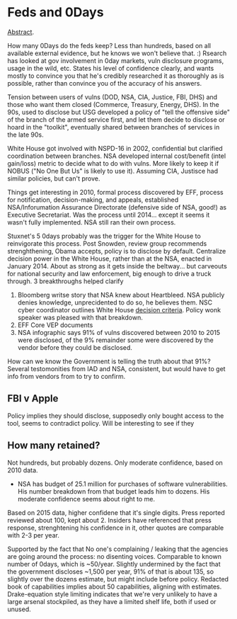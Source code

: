 # Feds and 0Days

[Abstract](https://www.defcon.org/html/defcon-24/dc-24-speakers.html#Healey).

How many 0Days do the feds keep?  Less than hundreds, based on all available external evidence, but he knows we won't believe that.  :)  Rsearch has looked at gov involvement in 0day markets, vuln disclosure programs, usage in the wild, etc.  States his level of confidence clearly, and wants mostly to convince you that he's credibly researched it as thoroughly as is possible, rather than convince you of the accuracy of his answers.

Tension between users of vulns (DOD, NSA, CIA, Justice, FBI, DHS) and those who want them closed (Commerce, Treasury, Energy, DHS).  In the 90s, used to disclose but USG developed a policy of "tell the offensive side" of the branch of the armed service first, and let them decide to disclose or hoard in the "toolkit", eventually shared between branches of services in the late 90s.

White House got involved with NSPD-16 in 2002, confidential but clarified coordination between branches.  NSA developed internal cost/benefit (intel gain/loss) metric to decide what to do with vulns.  More likely to keep it if NOBUS ("No One But Us" is likely to use it).  Assuming CIA, Justisce had similar policies, but can't prove.

Things get interesting in 2010, formal process discovered by EFF, process for notification, decision-making, and appeals, established NSA/Inforumation Assurance Directorate (defensive side of NSA, good!) as Executive Secretariat.  Was the process until 2014... except it seems it wasn't fully implemented.  NSA still ran their own process.

Stuxnet's 5 0days probably was the trigger for the White House to reinvigorate this process.  Post Snowden, review group recommends strenghthening, Obama accepts, policy is to disclose by default.  Centralize decision power in the White House, rather than at the NSA, enacted in January 2014.  About as strong as it gets inside the beltway... but carveouts for national security and law enforcement, big enough to drive a truck through.  3 breakthroughs helped clarify

1. Bloomberg writse story that NSA knew about Heartbleed.  NSA publicly denies knowledge, unprecidented to do so, he believes them.  NSC cyber coordinator outlines White House [decision criteria](https://www.whitehouse.gov/blog/2014/04/28/heartbleed-understanding-when-we-disclose-cyber-vulnerabilities).  Policy wonk speaker was pleased with that breakdown.
2. EFF Core VEP documents
3. NSA infographic says 91% of vulns discovered between 2010 to 2015 were disclosed, of the 9% remainder some were discovered by the vendor before they could be disclosed.

How can we know the Government is telling the truth about that 91%?
Several testomonities from IAD and NSA, consistent, but would have to get info from vendors from to try to confirm.

## FBI v Apple
Policy implies they should disclose, supposedly only bought access to the tool, seems to contradict policy. Will be interesting to see if they 

## How many retained?
Not hundreds, but probably dozens.  Only moderate confidence, based on 2010 data.
* NSA has budget of 25.1 million for purchases of software vulnerabilities.  His number breakdown from that budget leads him to dozens.  His moderate confidence seems about right to me.

Based on 2015 data, higher confidene that it's single digits.  Press reported reviewed about 100, kept about 2.  Insiders have referenced that press response, strenghtening his confidence in it, other quotes are comparable with 2-3 per year.

Supported by the fact that No one's complaining / leaking that the agencies are going around the process: no disenting voices.  Comparable to known number of 0days, which is ~50/year.
Slightly undermined by the fact that the government discloses ~1,500 per year, 91% of that is about 135, so slightly over the dozens estimate, but might include before policy.
Redacted book of capabilities implies about 50 capabilities, aligning with estimates.
Drake-equation style limiting indicates that we're very unlikely to have a large arsenal stockpiled, as they have a limited shelf life, both if used or unused.

